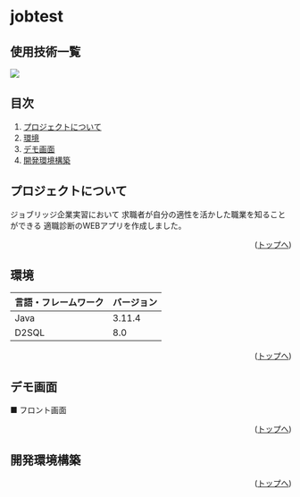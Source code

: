 # jobtest

<div id="top"></div>

## 使用技術一覧

<!-- シールド一覧 -->
<!-- 該当するプロジェクトの中から任意のものを選ぶ-->
<p style="display: inline">
  <!-- バックエンドの言語一覧 -->
  <img src="https://img.shields.io/badge/-java-F2C63C.svg?logo=java&style=for-the-badge">
</p>

## 目次

1. [プロジェクトについて](#プロジェクトについて)
2. [環境](#環境)
3. [デモ画面](#デモ画面)
4. [開発環境構築](#開発環境構築)

<!-- プロジェクトについて -->

## プロジェクトについて

ジョブリッジ企業実習において
求職者が自分の適性を活かした職業を知ることができる
適職診断のWEBアプリを作成しました。
<p align="right">(<a href="#top">トップへ</a>)</p>

## 環境
<!-- 言語、フレームワーク、ミドルウェア、インフラの一覧とバージョンを記載 -->
| 言語・フレームワーク  | バージョン |
| --------------------- | ---------- |
| Java                  | 3.11.4     |
| D2SQL                  | 8.0       |

<p align="right">(<a href="#top">トップへ</a>)</p>

## デモ画面
■ フロント画面

<p align="right">(<a href="#top">トップへ</a>)</p>


## 開発環境構築


<p align="right">(<a href="#top">トップへ</a>)</p>